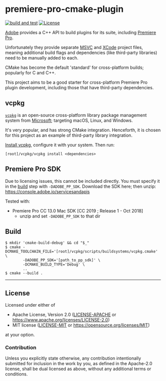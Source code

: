 premiere-pro-cmake-plugin
=========================
[![build and test](https://github.com/SamuelMarks/premiere-pro-cmake-plugin/actions/workflows/build-and-test.yml/badge.svg)](https://github.com/SamuelMarks/premiere-pro-cmake-plugin/actions/workflows/build-and-test.yml)
[![License](https://img.shields.io/badge/license-Apache--2.0%20OR%20MIT-blue.svg)](https://opensource.org/licenses/Apache-2.0)

[Adobe](https://adobe.com) provides a C++ API to build plugins for its suite, including [Premiere Pro](https://www.adobe.com/au/products/premiere.html).

Unfortunately they provide separate [MSVC](https://visualstudio.microsoft.com/vs) and [XCode](https://developer.apple.com/xcode) project files, meaning additional build flags and dependencies (like third-party libraries) need to be manually added to each.

CMake has become the default 'standard' for cross-platform builds; popularly for C and C++.

This project aims to be a good starter for cross-platform Premiere Pro plugin development, including those that have third-party dependencies.

## vcpkg
[`vcpkg`](https://vcpkg.io) is an open-source cross-platform library package management system from [Microsoft](https://microsoft.com); targeting macOS, Linux, and Windows.

It's very popular, and has strong CMake integration. Henceforth, it is chosen for this project as an example of third-party library integration.

[Install vcpkg](https://vcpkg.io/en/getting-started.html), configure it with your system. Then run:

    [root]/vcpkg/vcpkg install <dependencies>

## Premiere Pro SDK
Due to licensing issues, this cannot be included directly. You must specify it in the [build](#Build) step with `-DADOBE_PP_SDK`. Download the SDK here; then unzip: https://console.adobe.io/servicesandapis

Tested with:

  - Premiere Pro CC 13.0 Mac SDK [CC 2019 ; Release 1 - Oct 2018]
    - unzip and set `-DADOBE_PP_SDK` to that dir

## Build

    $ mkdir 'cmake-build-debug' && cd "$_"
    $ cmake -DCMAKE_TOOLCHAIN_FILE='[root]/vcpkg/scripts/buildsystems/vcpkg.cmake' \
            -DADOBE_PP_SDK='[path_to_pp_sdk]' \
            -DCMAKE_BUILD_TYPE='Debug' \
            ..
    $ cmake --build .

---

## License

Licensed under either of

- Apache License, Version 2.0 ([LICENSE-APACHE](LICENSE-APACHE) or <https://www.apache.org/licenses/LICENSE-2.0>)
- MIT license ([LICENSE-MIT](LICENSE-MIT) or <https://opensource.org/licenses/MIT>)

at your option.

### Contribution

Unless you explicitly state otherwise, any contribution intentionally submitted
for inclusion in the work by you, as defined in the Apache-2.0 license, shall be
dual licensed as above, without any additional terms or conditions.
